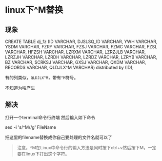 # linux下^M替换

## 现象

CREATE TABLE dj_fz (ID VARCHAR, DJSLSQ_ID VARCHAR, YWH VARCHAR, YSDM VARCHAR, FZRY VARCHAR, FZSJ VARCHAR, FZMC VARCHAR, FZSL VARCHAR, HFZSH VARCHAR, LZRXM VARCHAR, LZRZJLB VARCHAR, LZRZJH VARCHAR, LZRDH VARCHAR, LZRDZ VARCHAR, LZRYB VARCHAR, BZ VARCHAR, SCRKSJ VARCHAR, GXSJ VARCHAR, QXDM VARCHAR, RECORDS VARCHAR, QLDJLX^M VARCHAR) distributed by (ID);

有的列类似，`QLDJLX^M`，带有`^M`符号。

不知道为啥产生

## 解决

打开一个terminal命令行终端
然后输入如下命令

sed -i 's/^M//g' FileName

把这里的filename替换成你自己要处理的文件名就可以了

> 注意，^M在Linux中命令行的输入方法是同时按下ctrl+v然后按下M，一定要在linux下打出这个字符。
